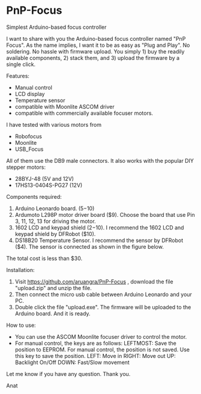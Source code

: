 # PnP-Focus
Simplest Arduino-based focus controller

I want to share with you the Arduino-based focus controller named "PnP Focus". As the name implies, I want it to be as easy as "Plug and Play". No soldering. No hassle with firmware upload.
You simply 1) buy the readily available components, 2) stack them, and 3) upload the firmware by a single click. 
 
Features:
- Manual control
- LCD display
- Temperature sensor
- compatible with Moonlite ASCOM driver
- compatible with commercially available focuser motors.

I have tested with various motors from
- Robofocus
- Moonlite
- USB_Focus

All of them use the DB9 male connectors. It also works with the popular DIY stepper motors:
- 28BYJ-48  (5V and 12V)
- 17HS13-0404S-PG27 (12V)
 
Components required:
1) Arduino Leonardo board. ($5-$10)
2) Ardumoto L298P motor driver board ($9). Choose the board that use Pin 3, 11, 12, 13 for driving the motor.
3) 1602 LCD and keypad shield ($2-$10). I recommend the 1602 LCD and keypad shield by DFRobot ($10).
4) DS18B20 Temperature Sensor. I recommend the sensor by DFRobot ($4). The sensor is connected as shown in the figure below.
 
The total cost is less than $30.
 
Installation:
1) Visit https://github.com/aruangra/PnP-Focus , download the file "upload.zip" and unzip the file.
2) Then connect the micro usb cable between Arduino Leonardo and your PC.
3) Double click the file "upload.exe". The firmware will be uploaded to the Arduino board. And it is ready. 
 
How to use:
- You can use the ASCOM Moonlite focuser driver to control the motor.
- For manual control, the keys are as follows:
LEFTMOST:  Save the position to EEPROM. For manual control, the position is not saved. Use this key to save the position. 
LEFT: Move in
RIGHT: Move out
UP: Backlight On/Off
DOWN: Fast/Slow movement
 
Let me know if you have any question. Thank you.

Anat
